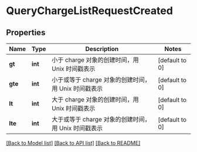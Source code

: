 # QueryChargeListRequestCreated

## Properties
Name | Type | Description | Notes
------------ | ------------- | ------------- | -------------
**gt** | **int** | 小于 charge 对象的创建时间，用 Unix 时间戳表示 | [default to 0]
**gte** | **int** | 小于或等于 charge 对象的创建时间，用 Unix 时间戳表示 | [default to 0]
**lt** | **int** | 大于 charge 对象的创建时间，用 Unix 时间戳表示 | [default to 0]
**lte** | **int** | 大于或等于 charge 对象的创建时间，用 Unix 时间戳表示 | [default to 0]

[[Back to Model list]](../README.md#documentation-for-models) [[Back to API list]](../README.md#documentation-for-api-endpoints) [[Back to README]](../README.md)


